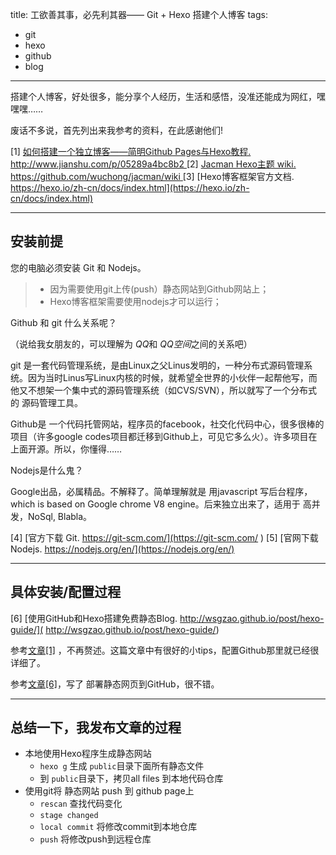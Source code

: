 
title: 工欲善其事，必先利其器—— Git + Hexo 搭建个人博客
tags:
- git
- hexo
- github
- blog

--------


搭建个人博客，好处很多，能分享个人经历，生活和感悟，没准还能成为网红，嘿嘿嘿……

废话不多说，首先列出来我参考的资料，在此感谢他们!

[1] [如何搭建一个独立博客——简明Github Pages与Hexo教程. http://www.jianshu.com/p/05289a4bc8b2 ](http://www.jianshu.com/p/05289a4bc8b2)
[2] [Jacman Hexo主题 wiki. https://github.com/wuchong/jacman/wiki
](https://github.com/wuchong/jacman/wiki)
[3] [Hexo博客框架官方文档. https://hexo.io/zh-cn/docs/index.html](https://hexo.io/zh-cn/docs/index.html)


---

## 安装前提

您的电脑必须安装 Git 和 Nodejs。
>* 因为需要使用git上传(push）静态网站到Github网站上；
>* Hexo博客框架需要使用nodejs才可以运行；

Github 和 git 什么关系呢？

（说给我女朋友的，可以理解为 *QQ*和 *QQ空间*之间的关系吧）

git 是一套代码管理系统，是由Linux之父Linus发明的，一种分布式源码管理系统。因为当时Linus写Linux内核的时候，就希望全世界的小伙伴一起帮他写，而他又不想架一个集中式的源码管理系统（如CVS/SVN），所以就写了一个分布式的 源码管理工具。

Github是 一个代码托管网站，程序员的facebook，社交化代码中心，很多很棒的项目（许多google codes项目都迁移到Github上，可见它多么火）。许多项目在上面开源。所以，你懂得……

Nodejs是什么鬼？

Google出品，必属精品。不解释了。简单理解就是 用javascript 写后台程序，which is based on Google chrome V8 engine。后来独立出来了，适用于 高并发，NoSql, Blabla。


[4] [官方下载 Git. https://git-scm.com/](https://git-scm.com/ )
[5] [官网下载 Nodejs. https://nodejs.org/en/](https://nodejs.org/en/)

---

## 具体安装/配置过程
[6] [使用GitHub和Hexo搭建免费静态Blog. http://wsgzao.github.io/post/hexo-guide/]( http://wsgzao.github.io/post/hexo-guide/)

参考[文章[1]](http://www.jianshu.com/p/05289a4bc8b2) ，不再赘述。这篇文章中有很好的小tips，配置Github那里就已经很详细了。

参考[文章[6]](http://wsgzao.github.io/post/hexo-guide/)，写了 部署静态网页到GitHub，很不错。

----

## 总结一下，我发布文章的过程

* 本地使用Hexo程序生成静态网站
  - `hexo g` 生成 `public`目录下面所有静态文件
  - 到 `public`目录下，拷贝all files 到本地代码仓库
* 使用git将 静态网站 push 到 github page上
  - `rescan` 查找代码变化
  - `stage changed`
  - `local commit` 将修改commit到本地仓库
  - `push` 将修改push到远程仓库

